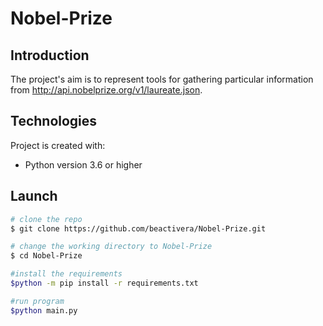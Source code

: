 # Nobel-Prize

## Introduction
The project's aim is to represent tools for gathering particular information from http://api.nobelprize.org/v1/laureate.json.

## Technologies
Project is created with:
* Python version 3.6 or higher

## Launch
```sh
# clone the repo
$ git clone https://github.com/beactivera/Nobel-Prize.git 

# change the working directory to Nobel-Prize
$ cd Nobel-Prize

#install the requirements
$python -m pip install -r requirements.txt

#run program
$python main.py
```

